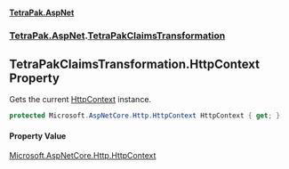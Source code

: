 #### [TetraPak.AspNet](index.md 'index')
### [TetraPak.AspNet](TetraPak_AspNet.md 'TetraPak.AspNet').[TetraPakClaimsTransformation](TetraPak_AspNet_TetraPakClaimsTransformation.md 'TetraPak.AspNet.TetraPakClaimsTransformation')
## TetraPakClaimsTransformation.HttpContext Property
Gets the current [HttpContext](TetraPak_AspNet_TetraPakClaimsTransformation_HttpContext.md 'TetraPak.AspNet.TetraPakClaimsTransformation.HttpContext') instance.  
```csharp
protected Microsoft.AspNetCore.Http.HttpContext HttpContext { get; }
```
#### Property Value
[Microsoft.AspNetCore.Http.HttpContext](https://docs.microsoft.com/en-us/dotnet/api/Microsoft.AspNetCore.Http.HttpContext 'Microsoft.AspNetCore.Http.HttpContext')
